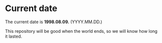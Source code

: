 # Current date

The current date is **1998.08.09.** (YYYY.MM.DD.)

This repository will be good when the world ends, so we will know how long it lasted.